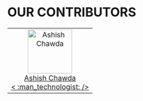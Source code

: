 # OUR CONTRIBUTORS

<!--
Only change <TEXT> to desired value
Copy following template, make changes and paste after the existing code
TEMPLATE:-
-----------------------------------------------------------------------------------------------------------------------
<td>
<a href="<YOUR WEBSITE URL>" >
<img src="<YOUR IMAGE LINK>" alt="<YOUR NAME>" title="<YOUR NAME>" width="100px" height="auto" />
</a>
 <br/>
<a href="https://github.com/<YOUR GITHUB USERNAME>/" title="<GITHUB USERNAME>" style="color:#999;">
<YOUR NAME>
</a>
 <br/>
<a href="https://github.com/we-developers-community/community-website/commits?author=<YOUR GITHUB USERNAME>" title="code">&lt;
:man_technologist:
&#47;&gt;</a>
</td>
------------------------------------------------------------------------------------------------------------------------
 -->
 
<table>
  <tr>
    <td align="center">
      <a href="https://www.linkedin.com/in/ashishchawda">
        <img src="https://avatars1.githubusercontent.com/u/56932286?v=4" alt="Ashish Chawda" title="Ashish Chawda" width="100px" height="auto" />
      </a>
      <br/>
      <a href="https://github.com/pixan198/" title="pixan198">
        Ashish Chawda
      </a>
      <br/>
      <a href="https://github.com/we-developers-community/DataStructure-Algortihms/commits?author=pixan198" title="code">&lt;
        :man_technologist:
      &#47;&gt;</a>
    </td>
  </tr>
</table>
